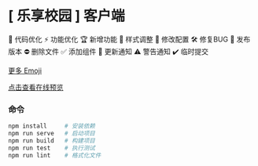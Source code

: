 # [ 乐享校园 ] 客户端


🚀 代码优化 ⚡️ 功能优化 🏆 新增功能 🎨 样式调整 🔧 修改配置 🛠️ 修复BUG
🎉 发布版本 ⛔️ 删除文件 ✅ 添加组件 🔔 更新通知 ⚠️ 警告通知 ✔️ 临时提交

[更多 Emoji](https://twemoji.maxcdn.com/2/test/preview.html)

[点击查看在线预览](https://hrspider.top/admin)

### 命令
```bash
npm install     # 安装依赖
npm run serve   # 启动项目
npm run build   # 构建项目
npm run test    # 执行测试
npm run lint    # 格式化文件
```
